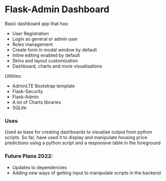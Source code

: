 # Flask-Admin Dashboard

Basic dashboard app that has:

- User Registration
- Login as general or admin user
- Roles management
- Create form in modal window by default
- Inline editing enabled by default
- Skins and  layout customization
- Dashboard, charts and more visualisations
 
Utilities: 

  - AdminLTE Bootstrap template
  - Flask-Security
  - Flask-Admin
  - A lot of Charts libraries
  - SQLite


### Uses

Used as base for creating dashboards to visualise output from python scripts.
So far, have used it to display and manipulate housing price predictions using a python script and a responsive table in the foreground

### Future Plans 2022:

- Updates to dependencies
- Adding new ways of getting input to manipulate scripts in the backend


